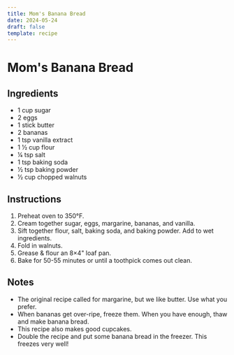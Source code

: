 ```yaml
---
title: Mom's Banana Bread
date: 2024-05-24
draft: false
template: recipe
---
```


# Mom's Banana Bread

## Ingredients

* 1 cup sugar
* 2 eggs
* 1 stick butter
* 2 bananas
* 1 tsp vanilla extract
* 1 1⁄2 cup flour
* 1⁄4 tsp salt
* 1 tsp baking soda
* 1⁄2 tsp baking powder
* 1⁄2 cup chopped walnuts

## Instructions

1. Preheat oven to 350°F.
2. Cream together sugar, eggs, margarine, bananas, and vanilla.
3. Sift together flour, salt, baking soda, and baking powder. Add to wet ingredients.
4. Fold in walnuts.
5. Grease & flour an 8×4" loaf pan.
6. Bake for 50-55 minutes or until a toothpick comes out clean.

## Notes

* The original recipe called for margarine, but we like butter. Use what you prefer.
* When bananas get over-ripe, freeze them. When you have enough, thaw and make banana bread.
* This recipe also makes good cupcakes.
* Double the recipe and put some banana bread in the freezer. This freezes very well!
